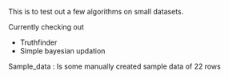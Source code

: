 This is to test out a few algorithms on small datasets.

Currently checking out 
- Truthfinder 
- Simple bayesian updation

Sample_data :  Is some manually created sample data of 22 rows

